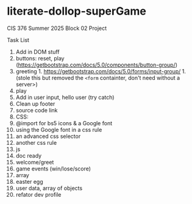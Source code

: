 # literate-dollop-superGame
CIS 376 Summer 2025 Block 02 Project 


Task List

1. Add in DOM stuff
  1. buttons: reset, play (https://getbootstrap.com/docs/5.0/components/button-group/)
  1. greeting
    1. https://getbootstrap.com/docs/5.0/forms/input-group/
    1. (stole this but removed the `<form` containter, don't need without a server>)
  1. play 
1. Add in user input, hello user (try catch)
1. Clean up footer
  1. source code link
1. CSS: 
  1. @import for bs5 icons & a Google font
  1. using the Google font in a css rule
  1. an advanced css selector
  1. another css rule
1. js
  1. doc ready
  1. welcome/greet
  1. game events (win/lose/score)
  1. array 
  1. easter egg
  1. user data, array of objects 
1. refator dev profile 